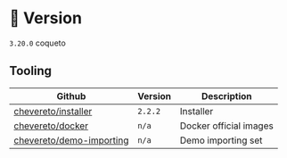 # 🎉 Version

`3.20.0` coqueto

## Tooling

| Github                                                                  | Version | Description            |
| ----------------------------------------------------------------------- | ------- | ---------------------- |
| [chevereto/installer](https://github.com/chevereto/installer)           | `2.2.2` | Installer              |
| [chevereto/docker](https://github.com/chevereto/docker)                 | `n/a`   | Docker official images |
| [chevereto/demo-importing](https://github.com/chevereto/demo-importing) | `n/a`   | Demo importing set     |
